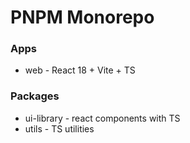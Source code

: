 # PNPM Monorepo

### Apps

* web - React 18 + Vite + TS

### Packages

* ui-library - react components with TS
* utils - TS utilities
